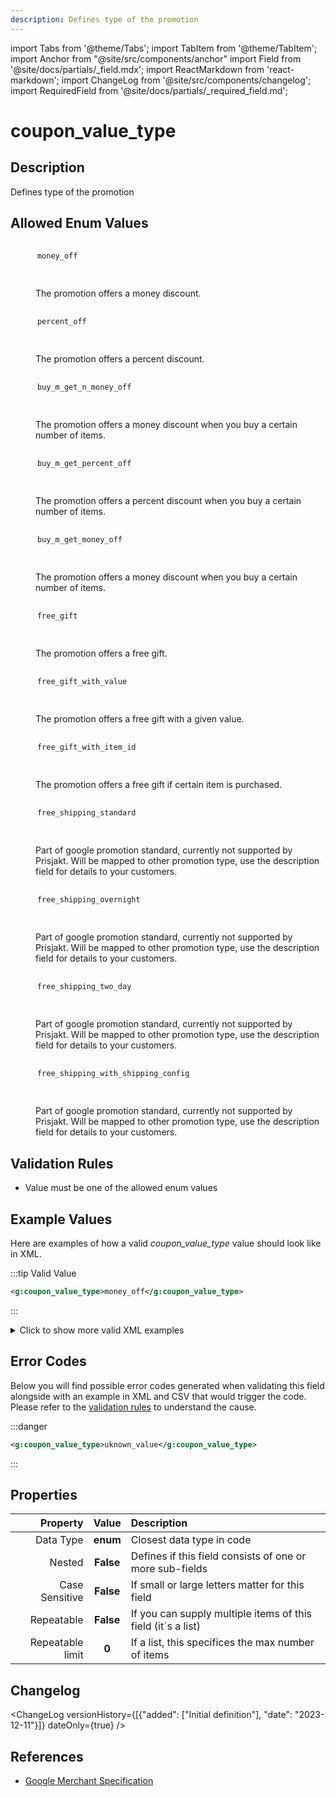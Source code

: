 ```yaml
---
description: Defines type of the promotion
---
```


import Tabs from '@theme/Tabs';
import TabItem from '@theme/TabItem';
import Anchor from "@site/src/components/anchor"
import Field from '@site/docs/partials/_field.mdx';
import ReactMarkdown from 'react-markdown';
import ChangeLog from '@site/src/components/changelog';
import RequiredField from '@site/docs/partials/_required_field.md';

# coupon_value_type

<RequiredField/>

## Description

Defines type of the promotion




## Allowed Enum Values

<dl>
<dt>
      <pre>
      <code>
      money_off
      </code>
      </pre>
    </dt>
    <dd>
    <ReactMarkdown>
      The promotion offers a money discount.
    </ReactMarkdown>
    </dd>
<dt>
      <pre>
      <code>
      percent_off
      </code>
      </pre>
    </dt>
    <dd>
    <ReactMarkdown>
      The promotion offers a percent discount.
    </ReactMarkdown>
    </dd>
<dt>
      <pre>
      <code>
      buy_m_get_n_money_off
      </code>
      </pre>
    </dt>
    <dd>
    <ReactMarkdown>
      The promotion offers a money discount when you buy a certain number of items.
    </ReactMarkdown>
    </dd>
<dt>
      <pre>
      <code>
      buy_m_get_percent_off
      </code>
      </pre>
    </dt>
    <dd>
    <ReactMarkdown>
      The promotion offers a percent discount when you buy a certain number of items.
    </ReactMarkdown>
    </dd>
<dt>
      <pre>
      <code>
      buy_m_get_money_off
      </code>
      </pre>
    </dt>
    <dd>
    <ReactMarkdown>
      The promotion offers a money discount when you buy a certain number of items.
    </ReactMarkdown>
    </dd>
<dt>
      <pre>
      <code>
      free_gift
      </code>
      </pre>
    </dt>
    <dd>
    <ReactMarkdown>
      The promotion offers a free gift.
    </ReactMarkdown>
    </dd>
<dt>
      <pre>
      <code>
      free_gift_with_value
      </code>
      </pre>
    </dt>
    <dd>
    <ReactMarkdown>
      The promotion offers a free gift with a given value.
    </ReactMarkdown>
    </dd>
<dt>
      <pre>
      <code>
      free_gift_with_item_id
      </code>
      </pre>
    </dt>
    <dd>
    <ReactMarkdown>
      The promotion offers a free gift if certain item is purchased.
    </ReactMarkdown>
    </dd>
<dt>
      <pre>
      <code>
      free_shipping_standard
      </code>
      </pre>
    </dt>
    <dd>
    <ReactMarkdown>
      Part of google promotion standard, currently not supported by Prisjakt. Will be mapped to other promotion type, use the description field for details to your customers.
    </ReactMarkdown>
    </dd>
<dt>
      <pre>
      <code>
      free_shipping_overnight
      </code>
      </pre>
    </dt>
    <dd>
    <ReactMarkdown>
      Part of google promotion standard, currently not supported by Prisjakt. Will be mapped to other promotion type, use the description field for details to your customers.
    </ReactMarkdown>
    </dd>
<dt>
      <pre>
      <code>
      free_shipping_two_day
      </code>
      </pre>
    </dt>
    <dd>
    <ReactMarkdown>
      Part of google promotion standard, currently not supported by Prisjakt. Will be mapped to other promotion type, use the description field for details to your customers.
    </ReactMarkdown>
    </dd>
<dt>
      <pre>
      <code>
      free_shipping_with_shipping_config
      </code>
      </pre>
    </dt>
    <dd>
    <ReactMarkdown>
      Part of google promotion standard, currently not supported by Prisjakt. Will be mapped to other promotion type, use the description field for details to your customers.
    </ReactMarkdown>
    </dd>
</dl>


## Validation Rules

- Value must be one of the allowed enum values


## Example Values

Here are examples of how a valid *coupon_value_type* value should look like in XML.


:::tip Valid Value

```xml
<g:coupon_value_type>money_off</g:coupon_value_type>
```

:::

<details>
  <summary>Click to show more valid XML examples</summary>
  <div>

```xml
<g:coupon_value_type>money_off</g:coupon_value_type>
```

```xml
<g:coupon_value_type>percent_off</g:coupon_value_type>
```

```xml
<g:coupon_value_type>buy_m_get_n_money_off</g:coupon_value_type>
```

```xml
<g:coupon_value_type>buy_m_get_percent_off</g:coupon_value_type>
```

```xml
<g:coupon_value_type>buy_m_get_money_off</g:coupon_value_type>
```

```xml
<g:coupon_value_type>free_gift</g:coupon_value_type>
```

```xml
<g:coupon_value_type>free_gift_with_value</g:coupon_value_type>
```

```xml
<g:coupon_value_type>free_gift_with_item_id</g:coupon_value_type>
```

```xml
<g:coupon_value_type>free_shipping_standard</g:coupon_value_type>
```

```xml
<g:coupon_value_type>free_shipping_overnight</g:coupon_value_type>
```

```xml
<g:coupon_value_type>free_shipping_two_day</g:coupon_value_type>
```

```xml
<g:coupon_value_type>free_shipping_with_shipping_config</g:coupon_value_type>
```


  </div>
</details>


## Error Codes

Below you will find possible error codes generated when validating this field alongside with an example in XML and CSV that would trigger the code. Please refer to the [validation rules](#validation-rules) to understand the cause.


:::danger <Anchor id="validation_invalid_enum" title="validation_invalid_enum" />

```xml
<g:coupon_value_type>uknown_value</g:coupon_value_type>
```

:::



## Properties

|     **Property** |         **Value**          | **Description**                                              |
|-----------------:|:--------------------------:|:-------------------------------------------------------------|
|        Data Type |    **enum**     | Closest data type in code                                    |
|           Nested |      **False**      | Defines if this field consists of one or more sub-fields     |
|   Case Sensitive |  **False**  | If small or large letters matter for this field              |
|       Repeatable |    **False**    | If you can supply multiple items of this field (it´s a list) |
| Repeatable limit | **0** | If a list, this specifices the max number of items           |

## Changelog
<ChangeLog versionHistory={[{"added": ["Initial definition"], "date": "2023-12-11"}]} dateOnly={true} />

## References
- [Google Merchant Specification](https://support.google.com/merchants/answer/13861986)
